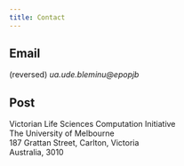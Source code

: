 ```yaml
---
title: Contact 
---
```


## Email 

(reversed) *ua.ude.bleminu@epopjb*

## Post

Victorian Life Sciences Computation Initiative  
The University of Melbourne   
187 Grattan Street, Carlton, Victoria  
Australia, 3010  
